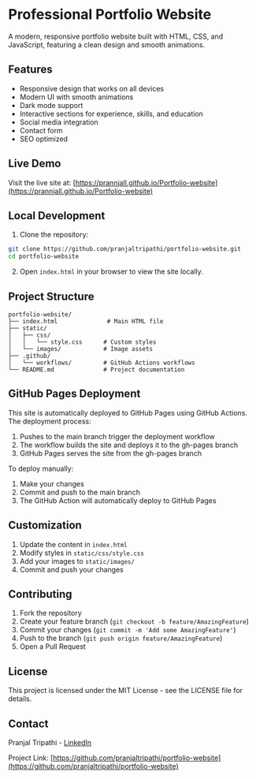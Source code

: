 # Professional Portfolio Website

A modern, responsive portfolio website built with HTML, CSS, and JavaScript, featuring a clean design and smooth animations.

## Features

- Responsive design that works on all devices
- Modern UI with smooth animations
- Dark mode support
- Interactive sections for experience, skills, and education
- Social media integration
- Contact form
- SEO optimized

## Live Demo

Visit the live site at: [https://prannjall.github.io/Portfolio-website](https://prannjall.github.io/Portfolio-website)

## Local Development

1. Clone the repository:
```bash
git clone https://github.com/pranjaltripathi/portfolio-website.git
cd portfolio-website
```

2. Open `index.html` in your browser to view the site locally.

## Project Structure

```
portfolio-website/
├── index.html              # Main HTML file
├── static/
│   ├── css/
│   │   └── style.css      # Custom styles
│   └── images/            # Image assets
├── .github/
│   └── workflows/         # GitHub Actions workflows
└── README.md              # Project documentation
```

## GitHub Pages Deployment

This site is automatically deployed to GitHub Pages using GitHub Actions. The deployment process:

1. Pushes to the main branch trigger the deployment workflow
2. The workflow builds the site and deploys it to the gh-pages branch
3. GitHub Pages serves the site from the gh-pages branch

To deploy manually:
1. Make your changes
2. Commit and push to the main branch
3. The GitHub Action will automatically deploy to GitHub Pages

## Customization

1. Update the content in `index.html`
2. Modify styles in `static/css/style.css`
3. Add your images to `static/images/`
4. Commit and push your changes

## Contributing

1. Fork the repository
2. Create your feature branch (`git checkout -b feature/AmazingFeature`)
3. Commit your changes (`git commit -m 'Add some AmazingFeature'`)
4. Push to the branch (`git push origin feature/AmazingFeature`)
5. Open a Pull Request

## License

This project is licensed under the MIT License - see the LICENSE file for details.

## Contact

Pranjal Tripathi - [LinkedIn](https://www.linkedin.com/in/pranjaltripathi/)

Project Link: [https://github.com/pranjaltripathi/portfolio-website](https://github.com/pranjaltripathi/portfolio-website) 

